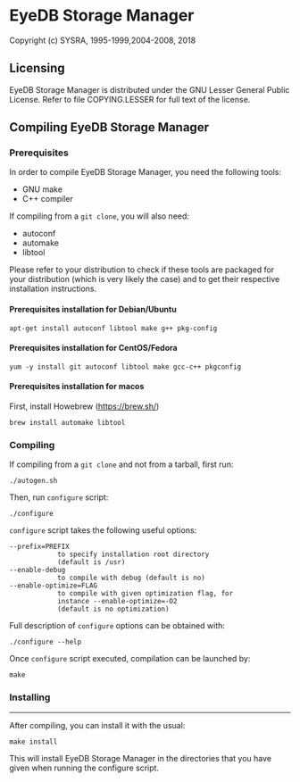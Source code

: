 # EyeDB Storage Manager

Copyright (c) SYSRA, 1995-1999,2004-2008, 2018

## Licensing

EyeDB Storage Manager is distributed under the GNU Lesser General Public License. Refer to file COPYING.LESSER for full text of the license.

## Compiling EyeDB Storage Manager

### Prerequisites

In order to compile EyeDB Storage Manager, you need the following tools: 

* GNU make
* C++ compiler

If compiling from a `git clone`, you will also need:

* autoconf
* automake
* libtool

Please refer to your distribution to check if these tools are packaged for your distribution (which is very likely the case) and to get their respective installation instructions.

#### Prerequisites installation for Debian/Ubuntu

```
apt-get install autoconf libtool make g++ pkg-config
```

#### Prerequisites installation for CentOS/Fedora

```
yum -y install git autoconf libtool make gcc-c++ pkgconfig
```

#### Prerequisites installation for macos

First, install Howebrew (https://brew.sh/)

```
brew install automake libtool
```

### Compiling

If compiling from a `git clone` and not from a tarball, first run:

```
./autogen.sh
```

Then, run `configure` script:

```
./configure
```

`configure` script takes the following useful options:

```
--prefix=PREFIX
            to specify installation root directory 
            (default is /usr)
--enable-debug
            to compile with debug (default is no)
--enable-optimize=FLAG
            to compile with given optimization flag, for 
            instance --enable-optimize=-O2
            (default is no optimization)
```

Full description of `configure` options can be obtained with:

```
./configure --help
```

Once `configure` script executed, compilation can be launched by:

```
make
```

### Installing
----------------

After compiling, you can install it with the usual:

```
make install
```

This will install EyeDB Storage Manager in the directories that you have given when running the configure script.


